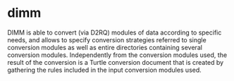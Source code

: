 # dimm
DIMM is able to convert (via D2RQ) modules of data according to specific needs, and allows to specify conversion strategies referred to single conversion modules as well as entire directories containing several conversion modules. Independently from the conversion modules used, the result of the conversion is a Turtle conversion document that is created by gathering the rules included in the input conversion modules used.
